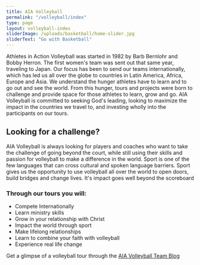 ```yaml
---
title: AIA Volleyball
permalink: "/volleyball/index"
type: page
layout: volleyball-index
sliderImage: /uploads/basketball/home-slider.jpg
sliderText: "Go with Basketball"
---
```


<img class="col-md-4" alt="" src="/uploads/volleyball/about.jpg" style="float: right;"> Athletes in Action Volleyball was started in 1982 by Barb Bernlohr and Bobby Herron. The first women's team was sent out that same year, traveling to Japan. Our focus has been to send our teams internationally, which has led us all over the globe to countries&nbsp;in Latin America, Africa, Europe and Asia. We understand the hunger athletes have to learn and to go out and see&nbsp;the world. From this hunger, tours and projects were born to challenge and provide space for those athletes to learn, grow and go. AIA Volleyball is committed to seeking God's leading, looking to maximize the impact in the countries we travel to, and investing wholly into the participants on our tours.

## Looking for a challenge?

AIA Volleyball is always looking for players and coaches who want to take the challenge of going beyond the court, while still using their skills and passion for volleyball to make a difference in the world.&nbsp;<span>Sport is one of the few languages that can cross cultural and spoken language barriers.&nbsp;<span>Sport gives us the opportunity to use volleyball all over the world to open doors, build bridges and change lives. </span>It's impact goes well beyond the scoreboard

<img class="col-md-4" alt="" src="/uploads/volleyball/tours.jpg" style="float: right;">

### Through our tours you will:
* Compete Internationally
* Learn ministry skills
* Grow in your relationship with Christ
* Impact the world through sport
* Make lifelong relationships
* Learn to combine your faith with volleyball
* Experience real&nbsp;life change



Get a glimpse of a volleyball tour through the [AIA Volleyball Team Blog](http://teamblogs.athletesinaction.org/section/global-sports/volleyball)
